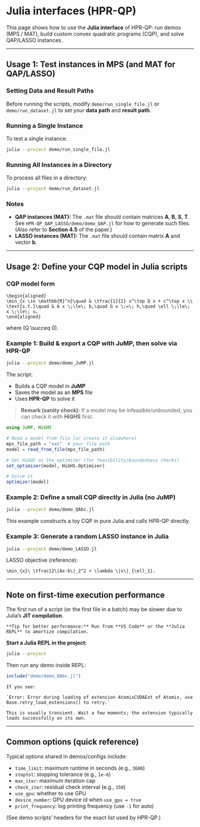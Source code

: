 # Julia interfaces (HPR-QP)

This page shows how to use the **Julia interface** of HPR-QP: run demos (MPS / MAT), build custom convex quadratic programs (CQP), and solve QAP/LASSO instances.

---

## Usage 1: Test instances in **MPS** (and **MAT** for QAP/LASSO)

### Setting Data and Result Paths
Before running the scripts, modify `demo/run_single_file.jl` or `demo/run_dataset.jl` to set your **data path** and **result path**.

### Running a Single Instance
To test a single instance:
```bash
julia --project demo/run_single_file.jl
```

### Running All Instances in a Directory
To process all files in a directory:
```bash
julia --project demo/run_dataset.jl
```

### Notes
- **QAP instances (MAT):** The `.mat` file should contain matrices **A**, **B**, **S**, **T**.  
  See `HPR-QP_QAP_LASSO/demo/demo_QAP.jl` for how to generate such files. (Also refer to **Section 4.5** of the paper.)
- **LASSO instances (MAT):** The `.mat` file should contain matrix **A** and vector **b**.

---

## Usage 2: Define your **CQP** model in Julia scripts

### CQP model form
```{math}
\begin{aligned}
\min_{x \in \mathbb{R}^n}\quad & \tfrac{1}{2} x^\top Q x + c^\top x \\
\text{s.t.}\quad & A x \;\le\; b,\quad G x \;=\; h,\quad \ell \;\le\; x \;\le\; u,
\end{aligned}
```
where \(Q \succeq 0\).

### Example 1: Build & export a CQP with **JuMP**, then solve via HPR-QP
```bash
julia --project demo/demo_JuMP.jl
```
The script:
- Builds a CQP model in **JuMP**  
- Saves the model as an **MPS** file  
- Uses **HPR-QP** to solve it

> **Remark (sanity check):** If a model may be infeasible/unbounded, you can check it with **HiGHS** first.
```julia
using JuMP, HiGHS

# Read a model from file (or create it elsewhere)
mps_file_path = "xxx"  # your file path
model = read_from_file(mps_file_path)

# Set HiGHS as the optimizer (for feasibility/boundedness checks)
set_optimizer(model, HiGHS.Optimizer)

# Solve it
optimize!(model)
```

### Example 2: Define a small **CQP** directly in Julia (no JuMP)
```bash
julia --project demo/demo_QAbc.jl
```
This example constructs a toy CQP in pure Julia and calls HPR-QP directly.

### Example 3: Generate a random **LASSO** instance in Julia
```bash
julia --project demo/demo_LASSO.jl
```
LASSO objective (reference):
```{math}
\min_{x}\ \tfrac12\|Ax-b\|_2^2 + \lambda \|x\|_{\ell_1}.
```

---

## Note on first-time execution performance

The first run of a script (or the first file in a batch) may be slower due to Julia’s **JIT compilation**.

```{tip}
**Tip for better performance:** Run from **VS Code** or the **Julia REPL** to amortize compilation.
```

**Start a Julia REPL in the project:**
```bash
julia --project
```
Then run any demo inside REPL:
```julia
include("demo/demo_QAbc.jl")
```

```{admonition} CAUTION
If you see:

`Error: Error during loading of extension AtomixCUDAExt of Atomix, use Base.retry_load_extensions() to retry.`

This is usually transient. Wait a few moments; the extension typically loads successfully on its own.
```

---

## Common options (quick reference)

Typical options shared in demos/configs include:

- `time_limit`: maximum runtime in seconds (e.g., `3600`)
- `stoptol`: stopping tolerance (e.g., `1e-6`)
- `max_iter`: maximum iteration cap
- `check_iter`: residual check interval (e.g., `150`)
- `use_gpu`: whether to use GPU
- `device_number`: GPU device id when `use_gpu = true`
- `print_frequency`: log printing frequency (use `-1` for auto)

(See demo scripts’ headers for the exact list used by HPR-QP.)
